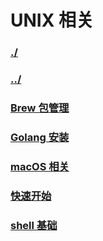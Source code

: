 # UNIX 相关

### [./](./)

### [../](../)

### [Brew 包管理](./Brew.md)

### [Golang 安装](./Golang.md)

### [macOS 相关](./macOS.md)

### [快速开始](./quickstart.md)

### [shell 基础](./shell.md)